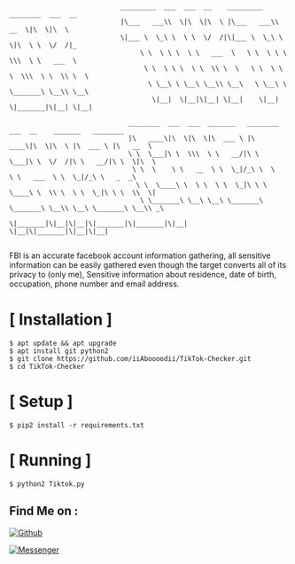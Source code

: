 ```red

                            _________  ___  ___  __    _________  ________  ___  __
                            |\___   ___\\  \|\  \|\  \ |\___   ___\\   __  \|\  \|\  \
                            \|___ \  \_\ \  \ \  \/  /|\|___ \  \_\ \  \|\  \ \  \/  /|_
                                 \ \  \ \ \  \ \   ___  \   \ \  \ \ \  \\\  \ \   ___  \
                                  \ \  \ \ \  \ \  \\ \  \   \ \  \ \ \  \\\  \ \  \\ \  \
                                   \ \__\ \ \__\ \__\\ \__\   \ \__\ \ \_______\ \__\\ \__\
                                    \|__|  \|__|\|__| \|__|    \|__|  \|_______|\|__| \|__|

                              ________  ___  ___  _______   ________  ___  __    _______   ________
                              |\   ____\|\  \|\  \|\  ___ \ |\   ____\|\  \|\  \ |\  ___ \ |\   __  \
                              \ \  \___|\ \  \\\  \ \   __/|\ \  \___|\ \  \/  /|\ \   __/|\ \  \|\  \
                               \ \  \    \ \   __  \ \  \_|/_\ \  \    \ \   ___  \ \  \_|/_\ \   _  _\
                                \ \  \____\ \  \ \  \ \  \_|\ \ \  \____\ \  \\ \  \ \  \_|\ \ \  \\  \|
                                 \ \_______\ \__\ \__\ \_______\ \_______\ \__\\ \__\ \_______\ \__\\ _\
                                  \|_______|\|__|\|__|\|_______|\|_______|\|__| \|__|\|_______|\|__|\|__|
                                  
```
FBI is an accurate facebook account information gathering, all sensitive information can be easily gathered even though the target converts all of its privacy to (only me), Sensitive information about residence, date of birth, occupation, phone number and email address.



# [ Installation ]
```
$ apt update && apt upgrade
$ apt install git python2
$ git clone https://github.com/iiAboooodii/TikTok-Checker.git
$ cd TikTok-Checker
```

# [ Setup ]
```
$ pip2 install -r requirements.txt
```
# [ Running ]
```
$ python2 Tiktok.py
```


## Find Me on :

[![Github](https://img.shields.io/badge/Github-0Riddle0-green?style=for-the-badge&logo=github)](https://github.com/iiAboooodii)

[![Messenger](https://img.shields.io/badge/Chat-Messenger-blue?style=for-the-badge&logo=messenger)](https://m.me/xiAbooD)



